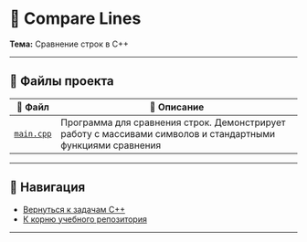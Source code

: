 # 📏 Compare Lines

**Тема:** Сравнение строк в C++

---

## 📂 Файлы проекта

| 📄 Файл | 📝 Описание |
|---------|-------------------------------------------|
| [`main.cpp`](main.cpp) | Программа для сравнения строк. Демонстрирует работу с массивами символов и стандартными функциями сравнения |

---

## 🔗 Навигация

- [Вернуться к задачам C++](../)
- [К корню учебного репозитория](../../)

---
